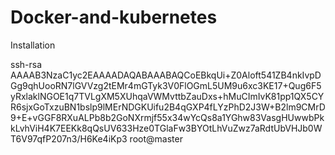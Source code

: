 # Docker-and-kubernetes
Installation 

ssh-rsa AAAAB3NzaC1yc2EAAAADAQABAAABAQCoEBkqUi+Z0Aloft541ZB4nkIvpDGg9qhUooRN7lGVVzg2tEMr4mGTyk3V0FlOGmL5UM9u6xc3KE17+Qug6F5yRxlaklNGOE1q7TVLgXM5XUhqaVWMvttbZauDxs+hMuCImIvK81pp1QX5CYR6sjxGoTxzuBN1bslp9lMErNDGKUifu2B4qGXP4fLYzPhD2J3W+B2lm9CMrD9+E+vGGF8RXuALPb8b2GoNXrmjf55x34wYcQs8a1YGhw83VasgHUwwbPkkLvhViH4K7EEKk8qQsUV633Hze0TGlaFw3BYOtLhVuZwz7aRdtUbVHJb0WT6V97qfP207n3/H6Ke4iKp3 root@master

